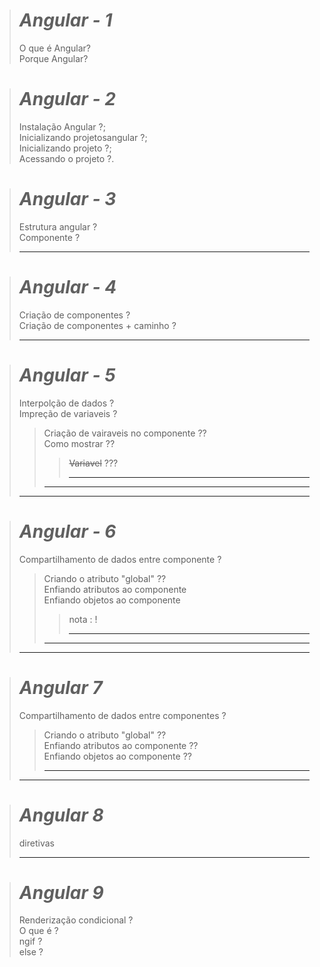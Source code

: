 ># _Angular - 1_ 
>O que é Angular?<br>Porque Angular?

># _Angular - 2_
>Instalação Angular ?;<br>Inicializando projetosangular ?;<br>Inicializando projeto ?;<br> Acessando o projeto ?.

># _Angular - 3_
>Estrutura angular ?<br>Componente ? 
>
>---

># _Angular - 4_
>Criação de componentes ?<br> 
>Criação de componentes + caminho ? 
>
>---

># _Angular - 5_
>Interpolção de dados ?<br>
>Impreção de variaveis ?<br>
>>Criação de vairaveis no componente ??<br>
>>Como mostrar ??<br>
>>><s>Variavel</s> ???<br>
>>>
>>>---
>>---
>---

># _Angular - 6_
>Compartilhamento de dados entre componente ?<br>
>>Criando o atributo "global" ??<br>
>>Enfiando atributos ao componente<br>
>>Enfiando objetos ao componente<br>
>>>nota : !<br>
>>>
>>>---
>>---
>---

> # _Angular 7_
>Compartilhamento de dados entre componentes ?<br>
>
>>Criando o atributo "global" ??<br>
>>Enfiando atributos ao componente ??<br>
>>Enfiando objetos ao componente ??<br>
>>
>>---
>---

># _Angular 8_
> diretivas
>
>---

># _Angular 9_
>Renderização condicional ?<br>
>O que é ?<br>
>ngif ?<br>
>else ? <br>

